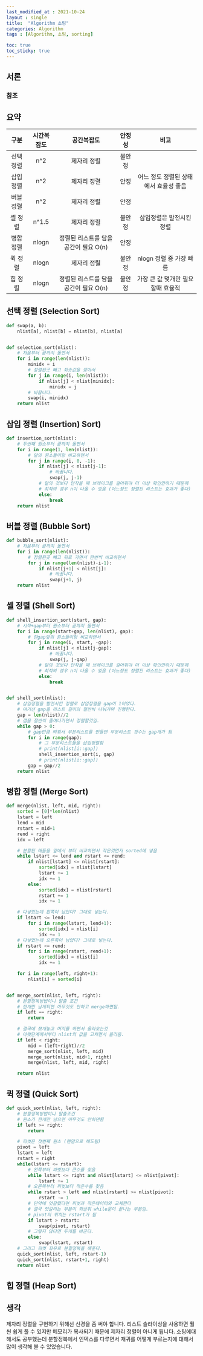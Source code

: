 ```yaml
---
last_modified_at : 2021-10-24
layout : single
title:  "Algorithm 소팅"
categories: Algorithm
tags : [Algorithm, 소팅, sorting]

toc: true
toc_sticky: true
---
```

## 서론
### 참조
<!-- <a target = '_blank' href=''></a>   -->

## 요약
<table width = '100%'>
  <thead>
    <tr>
        <th style="text-align: center"><strong>구분</strong></th>
        <th style="text-align: center"><strong>시간복잡도</strong></th>
        <th style="text-align: center"><strong>공간복잡도</strong></th>
        <th style="text-align: center"><strong>안정성</strong></th>
        <th style="text-align: center"><strong>비고</strong></th>
    </tr>
  </thead>
  <tbody>
    <tr>
        <td style="text-align: center">선택 정렬</td>
        <td style="text-align: center">n^2</td>
        <td style="text-align: center">제자리 정렬</td>
        <td style="text-align: center">불안정</td>
        <td style="text-align: center"></td>
    </tr>
    <tr>
        <td style="text-align: center">삽입 정렬</td>
        <td style="text-align: center">n^2</td>
        <td style="text-align: center">제자리 정렬</td>
        <td style="text-align: center">안정</td>
        <td style="text-align: center">어느 정도 정렬된 상태에서 효율성 좋음</td>
    </tr>
    <tr>
        <td style="text-align: center">버블 정렬</td>
        <td style="text-align: center">n^2</td>
        <td style="text-align: center">제자리 정렬</td>
        <td style="text-align: center">안정</td>
        <td style="text-align: center"></td>
    </tr>
    <tr>
        <td style="text-align: center">셸 정렬</td>
        <td style="text-align: center">n^1.5</td>
        <td style="text-align: center">제자리 정렬</td>
        <td style="text-align: center">불안정</td>
        <td style="text-align: center">삽입정렬은 발전시킨 정렬</td>
    </tr>
    <tr>
        <td style="text-align: center">병합 정렬</td>
        <td style="text-align: center">nlogn</td>
        <td style="text-align: center">정렬된 리스트를 담을 공간이 필요 O(n)</td>
        <td style="text-align: center">안정</td>
        <td style="text-align: center"></td>
    </tr>
    <tr>
        <td style="text-align: center">퀵 정렬</td>
        <td style="text-align: center">nlogn</td>
        <td style="text-align: center">제자리 정렬</td>
        <td style="text-align: center">불안정</td>
        <td style="text-align: center">nlogn 정렬 중 가장 빠름</td>
    </tr>
    <tr>
        <td style="text-align: center">힙 정렬</td>
        <td style="text-align: center">nlogn</td>
        <td style="text-align: center">정렬된 리스트를 담을 공간이 필요 O(n)</td>
        <td style="text-align: center">불안정</td>
        <td style="text-align: center">가장 큰 값 몇개만 필요할때 효율적</td>
    </tr>

  </tbody>
</table>

## 선택 정렬 (Selection Sort)
```python
def swap(a, b):
    nlist[a], nlist[b] = nlist[b], nlist[a]


def selection_sort(nlist):
    # 처음부터 끝까지 돌면서
    for i in range(len(nlist)):
        minidx = i
        # 정렬된곳 빼고 최솟값을 찾아서
        for j in range(i, len(nlist)):
            if nlist[j] < nlist[minidx]:
                minidx = j
        # 바꿉니다.
        swap(i, minidx)
    return nlist
```
## 삽입 정렬 (Insertion) Sort)
```python
def insertion_sort(nlist):
    # 두번째 원소부터 끝까지 돌면서
    for i in range(1, len(nlist)):
        # 앞의 원소들이랑 비교하면서
        for j in range(i, 0, -1):
            if nlist[j] < nlist[j-1]:
                # 바꿉니다.
                swap(j, j-1)
            # 앞의 것보다 안작을 때 브레이크를 걸어줘야 더 이상 확인안하기 때문에
            # 최적의 경우 n이 나올 수 있음 (어느정도 정렬된 리스트는 효과가 좋다)
            else:
                break
    return nlist
```
## 버블 정렬 (Bubble Sort)
```python
def bubble_sort(nlist):
    # 처음부터 끝까지 돌면서
    for i in range(len(nlist)):
        # 정렬된곳 빼고 뒤로 가면서 한번씩 비교하면서
        for j in range(len(nlist)-i-1):
            if nlist[j+1] < nlist[j]:
                # 바꿉니다.
                swap(j+1, j)
    return nlist
```
## 셸 정렬 (Shell Sort)
```python
def shell_insertion_sort(start, gap):
    # 시작+gap부터 원소부터 끝까지 돌면서
    for i in range(start+gap, len(nlist), gap):
        # 한gap앞의 원소들이랑 비교하면서
        for j in range(i, start, -gap):
            if nlist[j] < nlist[j-gap]:
                # 바꿉니다.
                swap(j, j-gap)
            # 앞의 것보다 안작을 때 브레이크를 걸어줘야 더 이상 확인안하기 때문에
            # 최적의 경우 n이 나올 수 있음 (어느정도 정렬된 리스트는 효과가 좋다)
            else:
                break


def shell_sort(nlist):
    # 삽입정렬을 발전시킨 정렬로 삽입정렬을 gap이 1이었다.
    # 여기선 gap을 리스트 길이의 절반씩 나눠가며 진행한다.
    gap = len(nlist)//2
    # 갭을 절반씩 줄여나가면서 정렬할것임.
    while gap > 0:
        # gap만큼 띄워서 부분리스트를 만들면 부분리스트 갯수는 gap개가 됨
        for i in range(gap):
            # 그 부분리스트들을 삽입정렬함
            # print(nlist[i::gap])
            shell_insertion_sort(i, gap)
            # print(nlist[i::gap])
        gap = gap//2
    return nlist
```
## 병합 정렬 (Merge Sort)
```python
def merge(nlist, left, mid, right):
    sorted = [0]*len(nlist)
    lstart = left
    lend = mid
    rstart = mid+1
    rend = right
    idx = left

    # 분할된 애들을 앞에서 부터 비교하면서 작은것먼저 sorted에 넣음
    while lstart <= lend and rstart <= rend:
        if nlist[lstart] <= nlist[rstart]:
            sorted[idx] = nlist[lstart]
            lstart += 1
            idx += 1
        else:
            sorted[idx] = nlist[rstart]
            rstart += 1
            idx += 1

    # 다넣었는데 왼쪽이 남았다? 그대로 넣는다.
    if lstart <= lend:
        for i in range(lstart, lend+1):
            sorted[idx] = nlist[i]
            idx += 1
    # 다넣었는데 오른쪽이 남았다? 그대로 넣는다.
    if rstart <= rend:
        for i in range(rstart, rend+1):
            sorted[idx] = nlist[i]
            idx += 1

    for i in range(left, right+1):
        nlist[i] = sorted[i]


def merge_sort(nlist, left, right):
    # 분할정복방법이니 탈출 조건
    # 한개만 남게되면 아무것도 안하고 merge하면됨.
    if left == right:
        return

    # 결국에 쪼개놓고 머지를 하면서 올라오는것
    # 아랫단계에서부터 nlist의 값을 고치면서 올라옴.
    if left < right:
        mid = (left+right)//2
        merge_sort(nlist, left, mid)
        merge_sort(nlist, mid+1, right)
        merge(nlist, left, mid, right)

    return nlist
```
## 퀵 정렬 (Quick Sort)
```python
def quick_sort(nlist, left, right):
    # 분할정복방법이니 탈출조건
    # 원소가 한개만 남으면 아무것도 안하면됨
    if left >= right:
        return

    # 피벗은 첫번째 원소 (랜덤으로 해도됨)
    pivot = left
    lstart = left
    rstart = right
    while(lstart <= rstart):
        # 왼쪽부터 피벗보다 큰수를 찾음
        while lstart <= right and nlist[lstart] <= nlist[pivot]:
            lstart += 1
        # 오른쪽부터 피벗보다 작은수를 찾음
        while rstart > left and nlist[rstart] >= nlist[pivot]:
            rstart -= 1
        # 만약에 엇갈렸다면 피벗과 작은데이터와 교체한다
        # 결국 엇갈리는 부분이 최상위 while문이 끝나는 부분임.
        # pivot의 위치는 rstart가 됨
        if lstart > rstart:
            swap(pivot, rstart)
        # 그렇지 않다면 두개를 바꾼다.
        else:
            swap(lstart, rstart)
    # 그리고 피벗 좌우로 분할정복을 해준다.
    quick_sort(nlist, left, rstart-1)
    quick_sort(nlist, rstart+1, right)
    return nlist
```
## 힙 정렬 (Heap Sort)

## 생각
제자리 정렬을 구현하기 위해선 신경을 좀 써야 합니다. 리스트 슬라이싱을 사용하면 훨씬 쉽게 풀 수 있지만 메모리가 복사되기 때문에 제자리 정렬이 아니게 됩니다.
소팅에대해서도 공부했는데 분할정복에서 인덱스를 다루면서 재귀를 어떻게 부르는지에 대해서 많이 생각해 볼 수 있었습니다.
